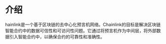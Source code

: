 # 介绍

hainlink是一个基于区块链的去中心化预言机网络。Chainlink的目标是解决区块链智能合约中的数据可信性和可访问性问题。它通过将预言机作为中间层，将外部数据引入智能合约中，以确保合约的可靠性和准确性。

